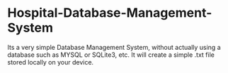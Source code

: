 # Hospital-Database-Management-System
Its a very simple Database Management System, without actually using a database such as MYSQL or SQLite3, etc. It will create a simple .txt file stored locally on your device.
